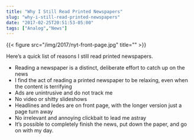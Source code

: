 ```yaml
---
title: "Why I Still Read Printed Newspapers"
slug: "why-i-still-read-printed-newspapers"
date: "2017-02-25T20:51:53-05:00"
tags: ["Analog","News"]
---
```


{{< figure src="/img/2017/nyt-front-page.jpg" title="" >}}

Here’s a quick list of reasons I still read printed newspapers.

- Reading a newspaper is a distinct, deliberate effort to catch up on the news
- I find the act of reading a printed newspaper to be relaxing, even when the content is terrifying
- Ads are unintrusive and do not track me
- No video or shitty slideshows
- Headlines and ledes are on front page, with the longer version just a page turn away
- No irrelevant and annoying clickbait to lead me astray
- It’s possible to completely finish the news, put down the paper, and go on with my day.

